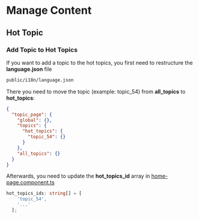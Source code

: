 # Manage Content

## Hot Topic

### Add Topic to Hot Topics

If you want to add a topic to the hot topics, you first need to restructure the **language.json** file

```bash
public/i18n/language.json
```

There you need to move the topic (example: topic_54) from **all_topics** to **hot_topics**:

```json
{
  "topic_page": {
    "global": {},
    "topics": {
      "hot_topics": {
        "topic_54": {}
      }
    },
    "all_topics": {}
  }
}
```

Afterwards, you need to update the **hot_topics_id** array in [home-page.component.ts](../src/app/pages/home-page/home-page.component.ts)

```ts
hot_topics_ids: string[] = [
    'topic_54',
    '...'
  ];
```
